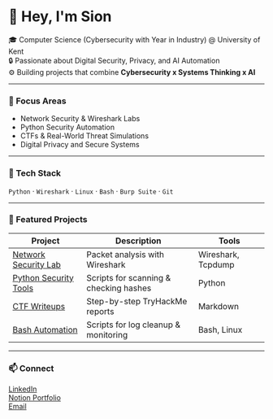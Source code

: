 # 👋 Hey, I'm Sion

🎓 Computer Science (Cybersecurity with Year in Industry) @ University of Kent  
🔒 Passionate about Digital Security, Privacy, and AI Automation  
⚙️ Building projects that combine **Cybersecurity x Systems Thinking x AI**

---

### 🧠 Focus Areas
- Network Security & Wireshark Labs  
- Python Security Automation  
- CTFs & Real-World Threat Simulations  
- Digital Privacy and Secure Systems

---

### 🧰 Tech Stack
`Python` · `Wireshark` · `Linux` · `Bash` · `Burp Suite` · `Git`

---

### 🚀 Featured Projects
| Project | Description | Tools |
|----------|--------------|-------|
| [Network Security Lab](./network-security-lab) | Packet analysis with Wireshark | Wireshark, Tcpdump |
| [Python Security Tools](./python-security-tools) | Scripts for scanning & checking hashes | Python |
| [CTF Writeups](./ctf-writeups) | Step-by-step TryHackMe reports | Markdown |
| [Bash Automation](./bash-automation-scripts) | Scripts for log cleanup & monitoring | Bash, Linux |

---

### 📫 Connect
[LinkedIn](https://linkedin.com/in/sionmontaque)  
[Notion Portfolio](https://notion.so/sioncyberportfolio)  
[Email](mailto:sionmontaque@gmail.com)

